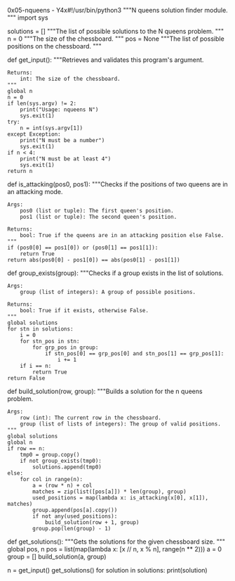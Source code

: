 0x05-nqueens - Y4x#!/usr/bin/python3
"""N queens solution finder module.
"""
import sys


solutions = []
"""The list of possible solutions to the N queens problem.
"""
n = 0
"""The size of the chessboard.
"""
pos = None
"""The list of possible positions on the chessboard.
"""


def get_input():
    """Retrieves and validates this program's argument.

    Returns:
        int: The size of the chessboard.
    """
    global n
    n = 0
    if len(sys.argv) != 2:
        print("Usage: nqueens N")
        sys.exit(1)
    try:
        n = int(sys.argv[1])
    except Exception:
        print("N must be a number")
        sys.exit(1)
    if n < 4:
        print("N must be at least 4")
        sys.exit(1)
    return n


def is_attacking(pos0, pos1):
    """Checks if the positions of two queens are in an attacking mode.

    Args:
        pos0 (list or tuple): The first queen's position.
        pos1 (list or tuple): The second queen's position.

    Returns:
        bool: True if the queens are in an attacking position else False.
    """
    if (pos0[0] == pos1[0]) or (pos0[1] == pos1[1]):
        return True
    return abs(pos0[0] - pos1[0]) == abs(pos0[1] - pos1[1])


def group_exists(group):
    """Checks if a group exists in the list of solutions.

    Args:
        group (list of integers): A group of possible positions.

    Returns:
        bool: True if it exists, otherwise False.
    """
    global solutions
    for stn in solutions:
        i = 0
        for stn_pos in stn:
            for grp_pos in group:
                if stn_pos[0] == grp_pos[0] and stn_pos[1] == grp_pos[1]:
                    i += 1
        if i == n:
            return True
    return False


def build_solution(row, group):
    """Builds a solution for the n queens problem.

    Args:
        row (int): The current row in the chessboard.
        group (list of lists of integers): The group of valid positions.
    """
    global solutions
    global n
    if row == n:
        tmp0 = group.copy()
        if not group_exists(tmp0):
            solutions.append(tmp0)
    else:
        for col in range(n):
            a = (row * n) + col
            matches = zip(list([pos[a]]) * len(group), group)
            used_positions = map(lambda x: is_attacking(x[0], x[1]), matches)
            group.append(pos[a].copy())
            if not any(used_positions):
                build_solution(row + 1, group)
            group.pop(len(group) - 1)


def get_solutions():
    """Gets the solutions for the given chessboard size.
    """
    global pos, n
    pos = list(map(lambda x: [x // n, x % n], range(n ** 2)))
    a = 0
    group = []
    build_solution(a, group)


n = get_input()
get_solutions()
for solution in solutions:
    print(solution)